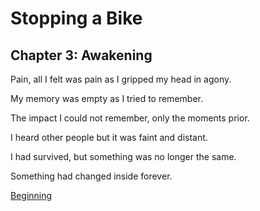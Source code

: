 <!DOCTYPE html>
<html>
<body>
<h1>Stopping a Bike</h1>
<h2>Chapter 3: Awakening</h2>
<p>Pain, all I felt was pain as I gripped my head in agony.</p>
<p>My memory was empty as I tried to remember.</p>
<p>The impact I could not remember, only the moments prior.</p>
<p>I heard other people but it was faint and distant.</p>
<p>I had survived, but something was no longer the same.</p>
<p>Something had changed inside forever.</p>
<a href="https://github.com/ttsets2/Stopping-A-Bike/blob/main/index.html.md">Beginning</a>
</body>
</html>
